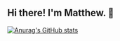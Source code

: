 ## Hi there! I'm Matthew. 👋

[![Anurag's GitHub stats](https://github-readme-stats.vercel.app/api?username=mthiggins1s)](https://github.com/mthiggins1s/github-readme-stats)

